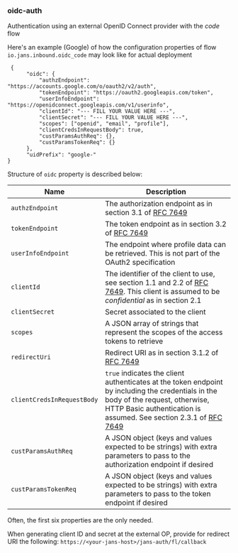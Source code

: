 ### oidc-auth

Authentication using an external OpenID Connect provider with the _code_ flow

Here's an example (Google) of how the configuration properties of flow `io.jans.inbound.oidc_code` may look like for actual deployment

```
 {    
      "oidc": {            
          "authzEndpoint": "https://accounts.google.com/o/oauth2/v2/auth",
          "tokenEndpoint": "https://oauth2.googleapis.com/token",
          "userInfoEndpoint": "https://openidconnect.googleapis.com/v1/userinfo",
          "clientId": "--- FILL YOUR VALUE HERE ---",
          "clientSecret": "--- FILL YOUR VALUE HERE ---",
          "scopes": ["openid", "email", "profile"],
          "clientCredsInRequestBody": true,
          "custParamsAuthReq": {},
          "custParamsTokenReq": {}
      },            
      "uidPrefix": "google-"    
}
```

Structure of `oidc` property is described below:


|Name|Description|
|-|-|
|`authzEndpoint`|The authorization endpoint as in section 3.1 of [RFC 7649](https://www.ietf.org/rfc/rfc6749)| 
|`tokenEndpoint`|The token endpoint as in section 3.2 of [RFC 7649](https://www.ietf.org/rfc/rfc6749)|
|`userInfoEndpoint`|The endpoint where profile data can be retrieved. This is not part of the OAuth2 specification|
|`clientId`|The identifier of the client to use, see section 1.1 and 2.2 of [RFC 7649](https://www.ietf.org/rfc/rfc6749). This client is assumed to be *confidential* as in section 2.1|
|`clientSecret`|Secret associated to the client|
|`scopes`|A JSON array of strings that represent the scopes of the access tokens to retrieve|
|`redirectUri`|Redirect URI as in section 3.1.2 of [RFC 7649](https://www.ietf.org/rfc/rfc6749)|
|`clientCredsInRequestBody`|`true` indicates the client authenticates at the token endpoint by including the credentials in the body of the request, otherwise, HTTP Basic authentication is assumed. See section 2.3.1 of [RFC 7649](https://www.ietf.org/rfc/rfc6749)|
|`custParamsAuthReq`|A JSON object (keys and values expected to be strings) with extra parameters to pass to the authorization endpoint if desired|
|`custParamsTokenReq`|A JSON object (keys and values expected to be strings) with extra parameters to pass to the token endpoint if desired|

Often, the first six properties are the only needed.

When generating client ID and secret at the external OP, provide for redirect URI the following: `https://<your-jans-host>/jans-auth/fl/callback`
